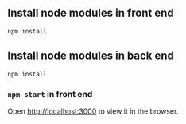 ## Install node modules in front end

`npm install`  

## Install node modules in back end

`npm install`  

### `npm start` in front end

Open [http://localhost:3000](http://localhost:3000) to view it in the browser.
